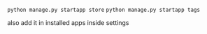 `python manage.py startapp store`
`python manage.py startapp tags`

also add it in installed apps inside settings
